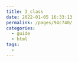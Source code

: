 ```yaml
---
title: 3_class
date: 2022-01-05 16:33:13
permalink: /pages/94c740/
categories:
  - guide
  - html
tags:
  - 
---
```

